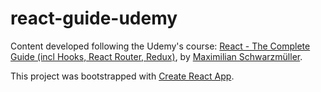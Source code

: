 # react-guide-udemy
Content developed following the Udemy's course: [React - The Complete Guide (incl Hooks, React Router, Redux)](https://www.udemy.com/course/react-the-complete-guide-incl-redux/), by [Maximilian Schwarzmüller](https://academind.com/).

This project was bootstrapped with [Create React App](https://github.com/facebook/create-react-app).